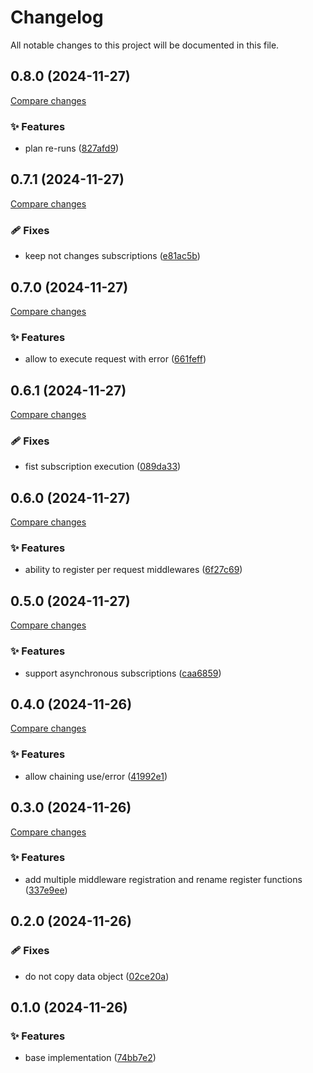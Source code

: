 <!-- header -->
# Changelog

All notable changes to this project will be documented in this file.

<!-- version:0.8.0 -->
## 0.8.0 (2024-11-27)

[Compare changes](https://github.com/Wroud/foundation/compare/flow-middleware-v0.7.1...flow-middleware-v0.8.0)

<!-- changelog -->
### ✨ Features

- plan re-runs ([827afd9](https://github.com/Wroud/foundation/commit/827afd9))

<!-- version:0.7.1 -->
## 0.7.1 (2024-11-27)

[Compare changes](https://github.com/Wroud/foundation/compare/flow-middleware-v0.7.0...flow-middleware-v0.7.1)

<!-- changelog -->
### 🩹 Fixes

- keep not changes subscriptions ([e81ac5b](https://github.com/Wroud/foundation/commit/e81ac5b))

<!-- version:0.7.0 -->
## 0.7.0 (2024-11-27)

[Compare changes](https://github.com/Wroud/foundation/compare/flow-middleware-v0.6.1...flow-middleware-v0.7.0)

<!-- changelog -->
### ✨ Features

- allow to execute request with error ([661feff](https://github.com/Wroud/foundation/commit/661feff))

<!-- version:0.6.1 -->
## 0.6.1 (2024-11-27)

[Compare changes](https://github.com/Wroud/foundation/compare/flow-middleware-v0.6.0...flow-middleware-v0.6.1)

<!-- changelog -->
### 🩹 Fixes

- fist subscription execution ([089da33](https://github.com/Wroud/foundation/commit/089da33))

<!-- version:0.6.0 -->
## 0.6.0 (2024-11-27)

[Compare changes](https://github.com/Wroud/foundation/compare/flow-middleware-v0.5.0...flow-middleware-v0.6.0)

<!-- changelog -->
### ✨ Features

- ability to register per request middlewares ([6f27c69](https://github.com/Wroud/foundation/commit/6f27c69))

<!-- version:0.5.0 -->
## 0.5.0 (2024-11-27)

[Compare changes](https://github.com/Wroud/foundation/compare/flow-middleware-v0.4.0...flow-middleware-v0.5.0)

<!-- changelog -->
### ✨ Features

- support asynchronous subscriptions ([caa6859](https://github.com/Wroud/foundation/commit/caa6859))

<!-- version:0.4.0 -->
## 0.4.0 (2024-11-26)

[Compare changes](https://github.com/Wroud/foundation/compare/flow-middleware-v0.3.0...flow-middleware-v0.4.0)

<!-- changelog -->
### ✨ Features

- allow chaining use/error ([41992e1](https://github.com/Wroud/foundation/commit/41992e1))

<!-- version:0.3.0 -->
## 0.3.0 (2024-11-26)

[Compare changes](https://github.com/Wroud/foundation/compare/flow-middleware-v0.2.0...flow-middleware-v0.3.0)

<!-- changelog -->
### ✨ Features

- add multiple middleware registration and rename register functions ([337e9ee](https://github.com/Wroud/foundation/commit/337e9ee))

<!-- version:0.2.0 -->
## 0.2.0 (2024-11-26)

<!-- changelog -->
### 🩹 Fixes

- do not copy data object ([02ce20a](https://github.com/Wroud/foundation/commit/02ce20a))

<!-- version:0.1.0 -->
## 0.1.0 (2024-11-26)

<!-- changelog -->
### ✨ Features

- base implementation ([74bb7e2](https://github.com/Wroud/foundation/commit/74bb7e2))

